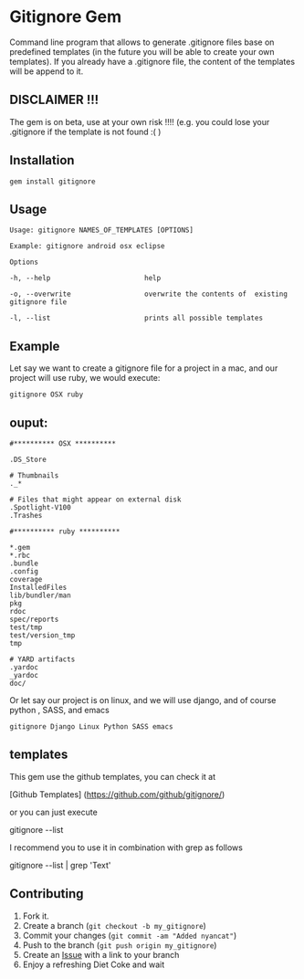 Gitignore Gem
=============
Command line program that allows to generate .gitignore files base on predefined templates (in the future you will be able to create your own templates). If you already have a .gitignore file, the content of the templates will be append to it.


DISCLAIMER  !!!
-----------
The gem is on beta, use at your own risk !!!! (e.g. you could lose your .gitignore if the template is not found :( )


Installation
-----------

    gem install gitignore


Usage
-----

	Usage: gitignore NAMES_OF_TEMPLATES [OPTIONS]

	Example: gitignore android osx eclipse

	Options

	-h, --help                       help
	
	-o, --overwrite                  overwrite the contents of  existing gitignore file
	
	-l, --list                       prints all possible templates

Example
-----
Let say we want to create  a gitignore file for a project in a mac, and our project will use ruby, we would execute:


    gitignore OSX ruby

ouput:
-----
    #********** OSX **********

	.DS_Store

	# Thumbnails
	._*

	# Files that might appear on external disk
	.Spotlight-V100
	.Trashes

	#********** ruby **********

	*.gem
	*.rbc
	.bundle
	.config
	coverage
	InstalledFiles
	lib/bundler/man
	pkg
	rdoc
	spec/reports
	test/tmp
	test/version_tmp
	tmp

	# YARD artifacts
	.yardoc
	_yardoc
	doc/

Or let say our  project is on linux, and we will use django, and of course python , SASS, and emacs

    gitignore Django Linux Python SASS emacs
 
templates
-----

This gem use the github templates, you can check it at

[Github Templates] (https://github.com/github/gitignore/)

or you can just execute 

   gitignore --list

I recommend you to use it in combination with grep as follows
 
   gitignore --list | grep 'Text'


Contributing
------------

1. Fork it.
2. Create a branch (`git checkout -b my_gitignore`)
3. Commit your changes (`git commit -am "Added nyancat"`)
4. Push to the branch (`git push origin my_gitignore`)
5. Create an [Issue](https://github.com/DavidToca/gitignore-gem/issues) with a link to your branch
6. Enjoy a refreshing Diet Coke and wait